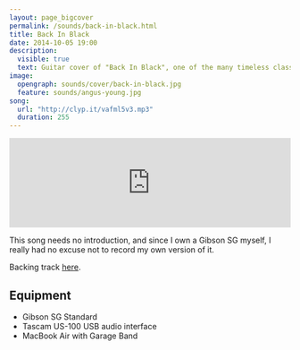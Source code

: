 ```yaml
---
layout: page_bigcover
permalink: /sounds/back-in-black.html
title: Back In Black
date: 2014-10-05 19:00
description:
  visible: true
  text: Guitar cover of "Back In Black", one of the many timeless classics from AC/DC.
image:
  opengraph: sounds/cover/back-in-black.jpg
  feature: sounds/angus-young.jpg
song:
  url: "http://clyp.it/vafml5v3.mp3"
  duration: 255
---
```


<p>
<iframe width="100%" height="160" src="http://clyp.it/vafml5v3/widget" frameborder="0"></iframe>
</p>

This song needs no introduction, and since I own a Gibson SG myself, I really
had no excuse not to record my own version of it.

Backing track [here](http://www.guitarbackingtrack.com/play/ac_dc/back_in_black_(3).htm).

## Equipment

* Gibson SG Standard
* Tascam US-100 USB audio interface
* MacBook Air with Garage Band
